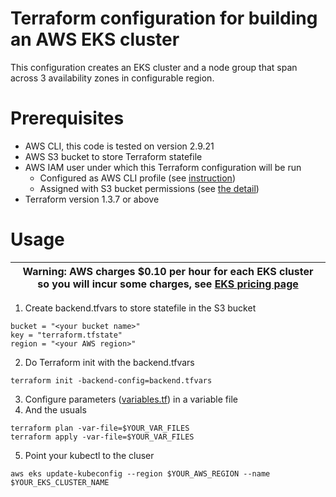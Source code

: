 # Terraform configuration for building an AWS EKS cluster

This configuration creates an EKS cluster and a node group that span across 3 availability zones in configurable region.

# Prerequisites


- AWS CLI, this code is tested on version 2.9.21 
- AWS S3 bucket to store Terraform statefile 
- AWS IAM user under which this Terraform configuration will be run
  - Configured as AWS CLI profile (see [instruction](https://docs.aws.amazon.com/cli/latest/userguide/cli-configure-files.html))
  - Assigned with S3 bucket permissions (see [the detail](https://developer.hashicorp.com/terraform/language/settings/backends/s3#s3-bucket-permissions))
- Terraform version 1.3.7 or above

# Usage
| Warning:  AWS charges $0.10 per hour for each EKS cluster so you will incur some charges, see [EKS pricing page](https://aws.amazon.com/eks/pricing/)|
| - |
1. Create backend.tfvars to store statefile in the S3 bucket
```
bucket = "<your bucket name>"
key = "terraform.tfstate"
region = "<your AWS region>"
```
2. Do Terraform init with the backend.tfvars
```
terraform init -backend-config=backend.tfvars
```
3. Configure parameters ([variables.tf](variables.tf)) in a variable file
4. And the usuals
```
terraform plan -var-file=$YOUR_VAR_FILES
terraform apply -var-file=$YOUR_VAR_FILES
```
5. Point your kubectl to the cluser
```
aws eks update-kubeconfig --region $YOUR_AWS_REGION --name $YOUR_EKS_CLUSTER_NAME
```
